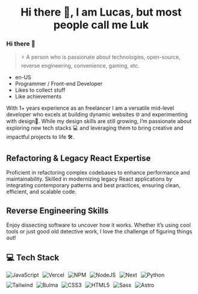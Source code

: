 <h1 align="center">Hi there 👋, I am Lucas, but most people call me Luk</h1>

### Hi there 👋

> ⚡ A person who is passionate about technologies, open-source, reverse engineering, convenience, gaming, etc.

- en-US 
- Programmer / Front-end Developer
- Likes to collect stuff
- Like achievements

<p>
 With 1+ years experience as an freelancer I am a versatile mid-level developer who excels at building dynamic websites 🌐 and experimenting with design🎨. While my design skills are still growing, I’m passionate about exploring new tech stacks 💻 and leveraging them to bring creative and impactful projects to life 🛠️.
</p>

## Refactoring & Legacy React Expertise
<p>
  Proficient in refactoring complex codebases to enhance performance and maintainability. Skilled in modernizing legacy React applications by integrating contemporary patterns and best practices, ensuring clean, efficient, and scalable code.
</p>

## Reverse Engineering Skills
<p>
  Enjoy dissecting software to uncover how it works. Whether it’s using cool tools or just good old detective work, I love the challenge of figuring things out!
</p>

## 💻 Tech Stack

<div style="display: flex; flex-wrap: wrap; row-gap: 10px">
  <img src="https://img.shields.io/badge/javascript-%23323330.svg?style=for-the-badge&logo=javascript&logoColor=%23F7DF1E" alt="JavaScript" style="margin-right: 10px;"/>
  <img src="https://img.shields.io/badge/vercel-%23000000.svg?style=for-the-badge&logo=vercel&logoColor=white" alt="Vercel" style="margin-right: 10px;"/>
  <img src="https://img.shields.io/badge/NPM-%23000000.svg?style=for-the-badge&logo=npm&logoColor=white" alt="NPM" style="margin-right: 10px;"/>
  <img src="https://img.shields.io/badge/node.js-6DA55F?style=for-the-badge&logo=node.js&logoColor=white" alt="NodeJS" style="margin-right: 10px;"/>
  <img src="https://img.shields.io/badge/Next-black?style=for-the-badge&logo=next.js&logoColor=white" alt="Next" style="margin-right: 10px;"/>
  <img src="https://img.shields.io/badge/python-3670A0?style=for-the-badge&logo=python&logoColor=ffdd54" alt="Python" style="margin-right: 10px;"/>
  <img src="https://img.shields.io/badge/tailwindcss-%2338B2AC.svg?style=for-the-badge&logo=tailwind-css&logoColor=white" alt="Tailwind" style="margin-right: 10px;"/>
  <img src="https://img.shields.io/badge/bulma-00D0B1?style=for-the-badge&logo=bulma&logoColor=white" alt="Bulma" style="margin-right: 10px;"/>
  <img src="https://img.shields.io/badge/CSS3-1572B6?style=for-the-badge&logo=css3&logoColor=white" alt="CSS3" style="margin-right: 10px;"/>
  <img src="https://img.shields.io/badge/HTML5-E34F26?style=for-the-badge&logo=html5&logoColor=white" alt="HTML5" style="margin-right: 10px;"/>
  <img src="https://img.shields.io/badge/Sass-000?style=for-the-badge&logo=sass" alt="Sass" style="margin-right: 10px;"/>
  <img src="https://img.shields.io/badge/Astro-%232C2052.svg?style=for-the-badge&logo=astro&logoColor=white" alt="Astro"/>
</div>
